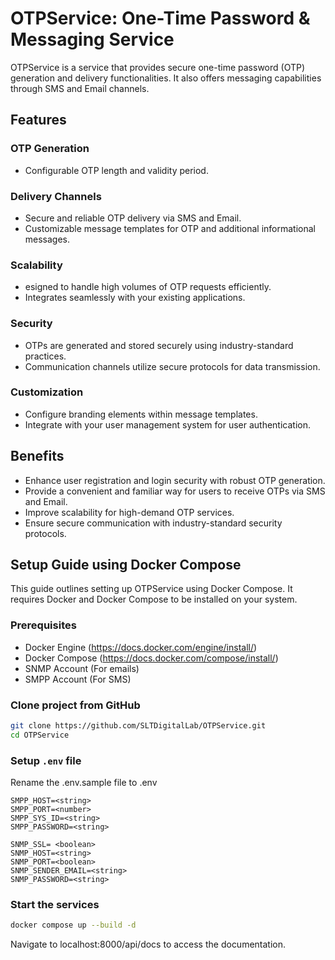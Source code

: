 # OTPService: One-Time Password & Messaging Service

OTPService is a service that provides secure one-time password (OTP) generation and delivery functionalities. It also offers messaging capabilities through SMS and Email channels.

## Features

### OTP Generation

- Configurable OTP length and validity period.

### Delivery Channels  

- Secure and reliable OTP delivery via SMS and Email.
- Customizable message templates for OTP and additional informational messages.

### Scalability

- esigned to handle high volumes of OTP requests efficiently.
- Integrates seamlessly with your existing applications.

### Security

- OTPs are generated and stored securely using industry-standard practices.
- Communication channels utilize secure protocols for data transmission.

### Customization

- Configure branding elements within message templates.
- Integrate with your user management system for user authentication.

## Benefits

- Enhance user registration and login security with robust OTP generation.
- Provide a convenient and familiar way for users to receive OTPs via SMS and Email.
- Improve scalability for high-demand OTP services.
- Ensure secure communication with industry-standard security protocols.

## Setup Guide using Docker Compose

This guide outlines setting up OTPService using Docker Compose. It requires Docker and Docker Compose to be installed on your system.

### Prerequisites

- Docker Engine (<https://docs.docker.com/engine/install/>)
- Docker Compose (<https://docs.docker.com/compose/install/>)
- SNMP Account (For emails)
- SMPP Account (For SMS)

### Clone project from GitHub

```bash
git clone https://github.com/SLTDigitalLab/OTPService.git
cd OTPService
```

### Setup `.env` file

Rename the .env.sample file to .env

```env
SMPP_HOST=<string>
SMPP_PORT=<number>
SMPP_SYS_ID=<string>
SMPP_PASSWORD=<string>

SNMP_SSL= <boolean>
SNMP_HOST=<string>
SNMP_PORT=<boolean>
SNMP_SENDER_EMAIL=<string>
SNMP_PASSWORD=<string>
```

### Start the services

```bash
docker compose up --build -d
```

Navigate to localhost:8000/api/docs to access the documentation.
